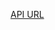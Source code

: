 <a href="https://api.steinhq.com/v1/storages/64224443d27cdd09f0eb1eac/21a3" target="_blank">API URL</a>
